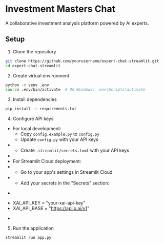 # Investment Masters Chat

A collaborative investment analysis platform powered by AI experts.

## Setup

1. Clone the repository 
```bash
git clone https://github.com/yourusername/expert-chat-streamlit.git
cd expert-chat-streamlit
```

2. Create virtual environment 
```bash
python -m venv .env
source .env/bin/activate  # On Windows: .env\Scripts\activate
```

3. Install dependencies 
```bash
pip install -r requirements.txt
```

4. Configure API keys
+ For local development:
  - Copy `config.example.py` to `config.py`
  - Update `config.py` with your API keys
+ - Create `.streamlit/secrets.toml` with your API keys
+ 
+ For Streamlit Cloud deployment:
+ - Go to your app's settings in Streamlit Cloud
+ - Add your secrets in the "Secrets" section:
+   ```toml
+   XAI_API_KEY = "your-xai-api-key"
+   XAI_API_BASE = "https://api.x.ai/v1"
+   ```
  
5. Run the application 
```bash
streamlit run app.py
```